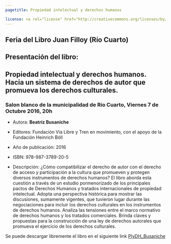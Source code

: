 ```yaml
---
pagetitle: Propiedad intelectual y derechos humanos

license: <a rel="license" href="http://creativecommons.org/licenses/by/4.0/"><img alt="Creative Commons License" style="border-width:0" src="https://i.creativecommons.org/l/by/4.0/88x31.png" /></a><br />This work is licensed under a <a rel="license" href="http://creativecommons.org/licenses/by/4.0/">Creative Commons Attribution 4.0 International License</a>.
---
```


## Feria del Libro Juan Filloy (Río Cuarto)

## Presentación del libro: 
## Propiedad intelectual y derechos humanos. Hacia un sistema de derechos de autor que promueva los derechos culturales.

### Salon blanco de la municipalidad de Río Cuarto, Viernes 7 de Octubre 2016, 20h

- Autora: **Beatriz Busaniche**
- Editores: Fundación Vía Libre y Tren en movimiento, con el apoyo de la Fundación Heinrich Böll
- Año de publicación: 2016
- ISBN: 978-987-3789-20-5

- Descripción: ¿Cómo compatibilizar el derecho de autor con el derecho de acceso y participación a la cultura que promueven y protegen diversos instrumentos de derechos humanos? El libro aborda esta cuestión a través de un estudio pormenorizado de los principales pactos de Derechos Humanos y tratados internacionales de propiedad intelectual. Adopta una perspectiva histórica para mostrar las discusiones, sumamente vigentes, que tuvieron lugar durante las negociaciones para incluir los derechos culturales en los instrumentos de derechos humanos. Analiza las tensiones entre el marco normativo de derechos humanos y los tratados comerciales. Brinda claves y propuestas para la construcción de una ley de derechos autorales que promueva el ejercicio de los derechos culturales.

Se puede descargar libremente el libro en el siguiente link [PIyDH_Busaniche](
http://www.vialibre.org.ar/wp-content/uploads/2016/04/piydh_busaniche.pdf)
